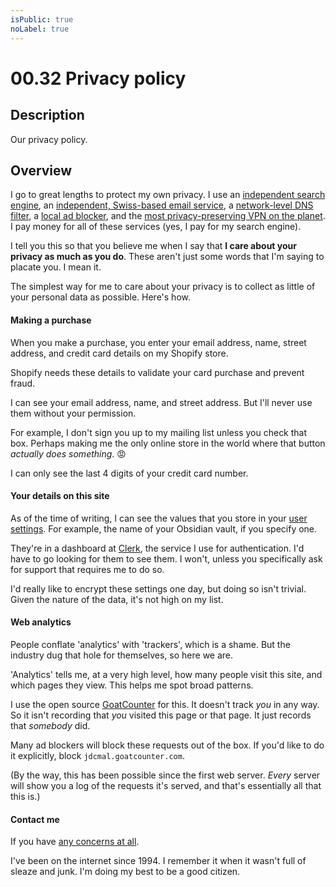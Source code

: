 ```yaml
---
isPublic: true
noLabel: true
---
```


# 00.32 Privacy policy

## Description

Our privacy policy.

## Overview

I go to great lengths to protect my own privacy. I use an [independent search engine](https://kagi.com), an [independent, Swiss-based email service](https://migadu.com), a [network-level DNS filter](https://nextdns.io), a [local ad blocker](https://1blocker.com), and the [most privacy-preserving VPN on the planet](https://mullvad.net). I pay money for all of these services (yes, I pay for my search engine).

I tell you this so that you believe me when I say that **I care about your privacy as much as you do**. These aren't just some words that I'm saying to placate you. I mean it.

The simplest way for me to care about your privacy is to collect as little of your personal data as possible. Here's how.

#### Making a purchase

When you make a purchase, you enter your email address, name, street address, and credit card details on my Shopify store.

Shopify needs these details to validate your card purchase and prevent fraud.

I can see your email address, name, and street address. But I'll never use them without your permission.

For example, I don't sign you up to my mailing list unless you check that box. Perhaps making me the only online store in the world where that button _actually does something_. 😡

I can only see the last 4 digits of your credit card number.

#### Your details on this site

As of the time of writing, I can see the values that you store in your [user settings](/01). For example, the name of your Obsidian vault, if you specify one.

They're in a dashboard at [Clerk](https://clerk.com), the service I use for authentication. I'd have to go looking for them to see them. I won't, unless you specifically ask for support that requires me to do so.

I'd really like to encrypt these settings one day, but doing so isn't trivial. Given the nature of the data, it's not high on my list.

#### Web analytics

People conflate 'analytics' with 'trackers', which is a shame. But the industry dug that hole for themselves, so here we are.

'Analytics' tells me, at a very high level, how many people visit this site, and which pages they view. This helps me spot broad patterns.

I use the open source [GoatCounter](https://www.goatcounter.com) for this. It doesn't track _you_ in any way. So it isn't recording that _you_ visited this page or that page. It just records that _somebody_ did.

Many ad blockers will block these requests out of the box. If you'd like to do it explicitly, block `jdcmal.goatcounter.com`.

(By the way, this has been possible since the first web server. _Every_ server will show you a log of the requests it's served, and that's essentially all that this is.)

#### Contact me

If you have [any concerns at all](mailto:hello@johnnydecimal.com).

I've been on the internet since 1994. I remember it when it wasn't full of sleaze and junk. I'm doing my best to be a good citizen.
